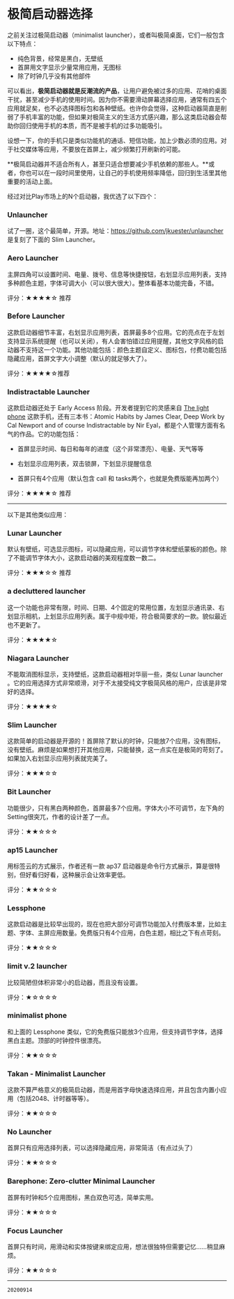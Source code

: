 # 极简启动器选择

之前关注过极简启动器（minimalist launcher），或者叫极简桌面，它们一般包含以下特点：

- 纯色背景，经常是黑白，无壁纸
- 首屏用文字显示少量常用应用，无图标
- 除了时钟几乎没有其他部件

可以看出，**极简启动器就是反潮流的产品**，让用户避免被过多的应用、花哨的桌面干扰，甚至减少手机的使用时间。因为你不需要滑动屏幕选择应用，通常有四五个应用就足矣，也不必选择图标包和各种壁纸。也许你会觉得，这种启动器简直是削弱了手机丰富的功能，但如果对极简主义的生活方式感兴趣，那么这类启动器会帮助你回归使用手机的本质，而不是被手机的过多功能吸引。

设想一下，你的手机只是类似功能机的通话、短信功能，加上少数必须的应用。对于社交媒体等应用，不要放在首屏上，减少频繁打开刷新的可能。

**极简启动器并不适合所有人，甚至只适合想要减少手机依赖的那些人。**或者，你也可以在一段时间里使用，让自己的手机使用频率降低，回归到生活里其他重要的活动上面。

经过对比Play市场上的N个启动器，我优选了以下四个：

### Unlauncher

试了一圈，这个最简单，开源。地址：https://github.com/jkuester/unlauncher 是复刻了下面的 Slim Launcher。

### Aero Launcher

主屏四角可以设置时间、电量、拨号、信息等快捷按钮，右划显示应用列表，支持多种颜色主题，字体可调大小（可以很大很大）。整体看基本功能完备，不错。

评分：★★★★☆ 推荐

### Before Launcher

这款启动器细节丰富，右划显示应用列表，首屏最多8个应用。它的亮点在于左划支持显示系统提醒（也可以关闭），有人会害怕错过应用提醒，其他文字风格的启动器不支持这一个功能。其他功能包括：颜色主题自定义、图标包，付费功能包括隐藏应用，首屏文字大小调整（默认的就足够大了）。

评分：★★★★☆推荐

### Indistractable Launcher

这款启动器还处于 Early Access 阶段。开发者提到它的灵感来自 [The light phone](https://www.thelightphone.com) 这款手机，还有三本书：Atomic Habits by James Clear, Deep Work by Cal Newport and of course Indistractable by Nir Eyal，都是个人管理方面有名气的作品。它的功能包括：

- 首屏显示时间、每日和每年的进度（这个非常漂亮）、电量、天气等等
- 右划显示应用列表，双击锁屏，下划显示提醒信息

- 首屏只有4个应用（默认包含 call 和 tasks两个，也就是免费版能再加两个）

评分：★★★★☆ 推荐



---

以下是其他类似应用：

### Lunar Launcher

默认有壁纸，可选显示图标，可以隐藏应用，可以调节字体和壁纸蒙板的颜色。除了不能调节字体大小，这款启动器的美观程度数一数二。

评分：★★★☆☆ 推荐

### a decluttered launcher

这一个功能也非常有限，时间、日期、4个固定的常用位置，左划显示通讯录、右划显示相机，上划显示应用列表。属于中规中矩，符合极简要求的一款。貌似最近也不更新了。

评分：★★★★☆

### Niagara Launcher

不能取消图标显示，支持壁纸，这款启动器相对华丽一些，类似 Lunar launcher 。它的应用选择方式非常顺滑，对于不太接受纯文字极简风格的用户，应该是非常好的选择。

评分：★★★★☆

### Slim Launcher

这款简单的启动器是开源的！首屏除了默认的时钟，只能放7个应用，没有图标，没有壁纸。麻烦是如果想打开其他应用，只能替换，这一点实在是极简的苛刻了。如果加入右划显示应用列表就完美了。

评分：★★★☆☆

### Bit Launcher

功能很少，只有黑白两种颜色，首屏最多7个应用。字体大小不可调节，左下角的Setting很突兀，作者的设计差了一点。

评分：★★☆☆☆

### ap15 Launcher

用标签云的方式展示，作者还有一款 ap37 启动器是命令行方式展示，算是很特别，但好看归好看，这种展示会让效率更低。

评分：★★☆☆☆

### Lessphone

这款启动器是比较早出现的，现在也把大部分可调节功能加入付费版本里，比如主题、字体、主屏应用数量。免费版只有4个应用，白色主题，相比之下有点苛刻。

评分：★★☆☆☆

### limit v.2 launcher

比较简陋但体积非常小的启动器，而且没有设置。

评分：★☆☆☆☆

### minimalist phone

和上面的 Lessphone 类似，它的免费版只能放3个应用，但支持调节字体，选择黑白主题。顶部的时钟控件很漂亮。

评分：★★☆☆☆

### Takan - Minimalist Launcher

这款不算严格意义的极简启动器，而是用首字母快速选择应用，并且包含内置小应用（包括2048、计时器等等）。

评分：★★☆☆☆

### No Launcher

首屏只有应用选择列表，可以选择隐藏应用，非常简洁（有点过头了）

评分：★★☆☆☆

### Barephone: Zero-clutter Minimal Launcher

首屏有时钟和5个应用图标，黑白双色可选，简单实用。

评分：★★☆☆☆

### Focus Launcher

首屏只有时间，用滑动和实体按键来绑定应用，想法很独特但需要记忆……稍显麻烦。

评分：★★☆☆☆

---

`20200914`